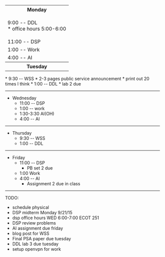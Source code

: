 
<table>
  <tr><th>  Monday  </th></tr>
  <tr><td><p>9:00 -- DDL <br />
                * office hours 5:00-6:00</p></td></tr>
  <tr><td>11:00 -- DSP</td></tr>
  <tr><td>1:00 -- Work</td></tr>
  <tr><td>4:00 -- AI</td></tr>
  <tr><th>  Tuesday  </th></tr>
</table>  
  * 9:30 -- WSS
    * 2-3 pages public service announcement
      * print out 20 times I think
  * 1:00 -- DDL
    * lab 2 due

---
* Wednesday
  * 11:00 -- DSP
  * 1:00 -- work
  * 1:30-3:30 AI(OH)
  * 4:00 -- AI

---
* Thursday
  * 9:30 -- WSS
  * 1:00 -- DDL

---
* Friday
  * 11:00 -- DSP
    * PB set 2 due
  * 1:00 Work
  * 4:00 -- AI
    * Assignment 2 due in class


---
TODO:

* schedule physical
* DSP midterm Monday 9/21/15
* dsp office hours WED 6:00-7:00 ECOT 251
* DSP review problems
* AI assignment due friday
* blog post for WSS
* Final PSA paper due tuesday
* DDL lab 3 due tuesday
* setup openvpn for work

